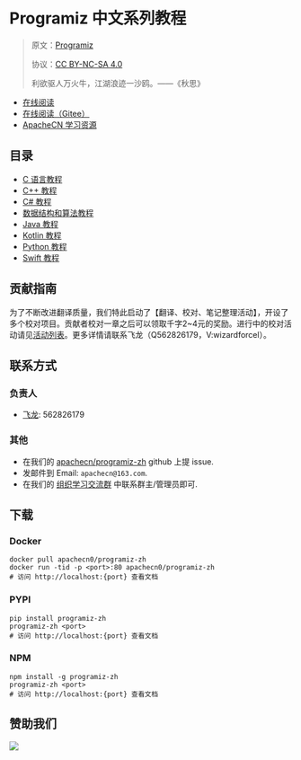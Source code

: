 # Programiz 中文系列教程

> 原文：[Programiz](https://www.programiz.com/)
> 
> 协议：[CC BY-NC-SA 4.0](http://creativecommons.org/licenses/by-nc-sa/4.0/)
> 
> 利欲驱人万火牛，江湖浪迹一沙鸥。——《秋思》

* [在线阅读](https://miz.apachecn.org)
* [在线阅读（Gitee）](https://apachecn.gitee.io/programiz-zh/)
* [ApacheCN 学习资源](http://docs.apachecn.org/)

## 目录

+   [C 语言教程](docs/c/SUMMARY.md)
+   [C++ 教程](docs/cpp/SUMMARY.md)
+   [C# 教程](docs/csharp/SUMMARY.md)
+   [数据结构和算法教程](docs/dsal/SUMMARY.md)
+   [Java 教程](docs/java/SUMMARY.md)
+   [Kotlin 教程](docs/kotlin/SUMMARY.md)
+   [Python 教程](docs/py/SUMMARY.md)
+   [Swift 教程](docs/swift/SUMMARY.md)

## 贡献指南

为了不断改进翻译质量，我们特此启动了【翻译、校对、笔记整理活动】，开设了多个校对项目。贡献者校对一章之后可以领取千字2\~4元的奖励。进行中的校对活动请见[活动列表](https://home.apachecn.org/#/docs/activity/docs-activity)。更多详情请联系飞龙（Q562826179，V:wizardforcel）。

## 联系方式

### 负责人

* [飞龙](https://github.com/wizardforcel): 562826179

### 其他

*   在我们的 [apachecn/programiz-zh](https://github.com/apachecn/programiz-zh) github 上提 issue.
*   发邮件到 Email: `apachecn@163.com`.
*   在我们的 [组织学习交流群](http://www.apachecn.org/organization/348.html) 中联系群主/管理员即可.

## 下载

### Docker

```
docker pull apachecn0/programiz-zh
docker run -tid -p <port>:80 apachecn0/programiz-zh
# 访问 http://localhost:{port} 查看文档
```

### PYPI

```
pip install programiz-zh
programiz-zh <port>
# 访问 http://localhost:{port} 查看文档
```

### NPM

```
npm install -g programiz-zh
programiz-zh <port>
# 访问 http://localhost:{port} 查看文档
```

## 赞助我们

![](http://data.apachecn.org/img/about/donate.jpg)
